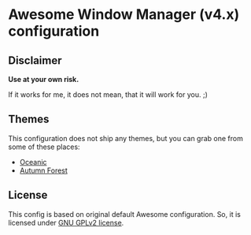 # Awesome Window Manager (v4.x) configuration

## Disclaimer

**Use at your own risk.**

If it works for me, it does not mean, that it will work for you. ;)

## Themes

This configuration does not ship any themes, but you can grab one from some of
these places:

  * [Oceanic][oceanic]
  * [Autumn Forest][autumn-forest]

## License

This config is based on original default Awesome configuration.
So, it is licensed under [GNU GPLv2 license][gpl-v2].

[autumn-forest]: https://github.com/ivan-kolmychek/autumn-forest
[oceanic]: https://github.com/ivan-kolmychek/oceanic-awesomewm-theme
[gpl-v2]: http://www.gnu.org/licenses/old-licenses/gpl-2.0.html

